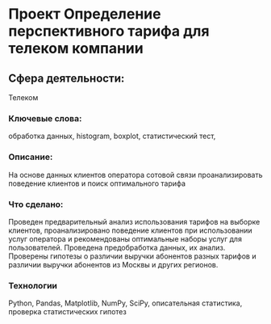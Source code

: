 # Проект Определение перспективного тарифа для телеком компании

## Сфера деятельности:

Телеком

### Ключевые слова:
обработка данных, histogram, boxplot, статистический тест,


### Описание: 

На основе данных клиентов оператора сотовой связи проанализировать поведение клиентов и поиск оптимального тарифа

### Что сделано:

Проведен предварительный анализ использования тарифов на выборке клиентов,
проанализировано поведение клиентов при использовании услуг оператора и
рекомендованы оптимальные наборы услуг для пользователей. Проведена предобработка
данных, их анализ. Проверены гипотезы о различии выручки абонентов разных тарифов и
различии выручки абонентов из Москвы и других регионов.

### Технологии

Python, Pandas, Matplotlib, NumPy, SciPy, описательная статистика,
проверка статистических гипотез

